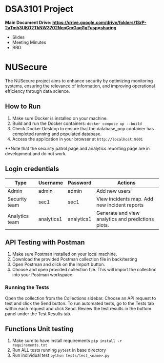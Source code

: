# DSA3101 Project

**Main Document Drive: https://drive.google.com/drive/folders/1SrP-2aTmh3UKO2TkNW3702NcpCmGaqGq?usp=sharing**
- Slides
- Meeting Minutes
- BRD

# NUSecure

The NUSecure project aims to enhance security by optimizing monitoring systems, ensuring the relevance of information, and improving operational efficiency through data science.

## How to Run

1. Make sure Docker is installed on your machine.
2. Build and run the Docker containers: `docker compose up --build`
3. Check Docker Desktop to ensure that the database_pop container has completed running and populated database.
4. Access the application in your browser at `http://localhost:9001`

**Note that the security patrol page and analytics reporting page are in development and do not work.

## Login credentials
Type | Username | Password | Actions
--- | --- | --- | ---
Admin | admin | admin | Add new users
Security team | sec1 | sec1 | View incidents map. Add new incident reports
Analytics team | analytics1 | analytics1 | Generate and view analytics and predictions plots.
 

## API Testing with Postman
1. Make sure Postman installed on your local machine.
2. Download the provided Postman collection file in back/testing
3. Open Postman and click on the Import button.
4. Choose and open provided collection file. This will import the collection into your Postman workspace.
### Running the Tests
Open the collection from the Collections sidebar.
Choose an API request to test and click the Send button.
To run automated tests, go to the Tests tab within each request and click Send.
Review the test results in the bottom panel under the Test Results tab.

## Functions Unit testing
1. Make sure to have install requirements `pip install -r requirements.txt`
2. Run ALL tests running `pytest` in base directory
3. Run individual test `python tests/test_<name>.py`
   



